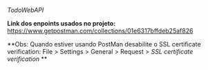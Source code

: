 *TodoWebAPI*

**Link dos enpoints usados no projeto:**
https://www.getpostman.com/collections/01e6317bffdeb25af826

**Obs: Quando estiver usando PostMan desabilite o SSL certificate verification: File > Settings > General > Request > *SSL certificate verification* **
